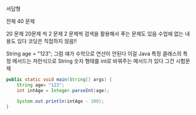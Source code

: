 서답형 

전체 40 문제

20 문제 20문제 씩
2 문제 2 문제씩 검색을 활용해서 푸는 문제도 있음
수업에 없는 내용도 있다 
코딩은 직접하지 않음!!

String age = "123";
그럼 얘가 수학으로 연산이 안된다
이걸 Java 특정 클래스의 특정 메서드는 저런식으로 String 숫자 형태를 int로 바꿔주는 메서드가 있다
그건 시험문제

```java
public static void main(String[] args) {
    String age= "123";
    int intAge = Integer.parseInt(age);

    System.out.println(intAge - 100);
}
```